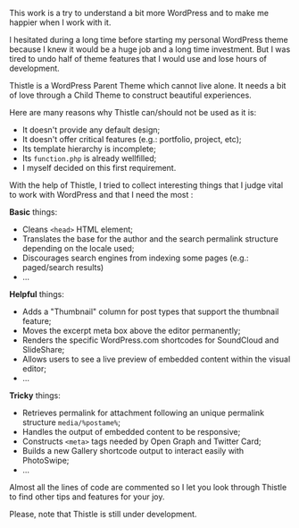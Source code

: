 This work is a try to understand a bit more WordPress and to make me happier when I work with it.

I hesitated during a long time before starting my personal WordPress theme 
because I knew it would be a huge job and a long time investment. 
But I was tired to undo half of theme features that I would use and lose hours of development.

Thistle is a WordPress Parent Theme which cannot live alone. It needs a bit of love
through a Child Theme to construct beautiful experiences.

Here are many reasons why Thistle can/should not be used as it is:

* It doesn't provide any default design;
* It doesn't offer critical features (e.g.: portfolio, project, etc);
* Its template hierarchy is incomplete;
* Its `function.php` is already wellfilled;
* I myself decided on this first requirement.

With the help of Thistle, I tried to collect interesting things that I judge vital
to work with WordPress and that I need the most :

**Basic** things:

* Cleans `<head>` HTML element;
* Translates the base for the author and the search permalink structure depending on the locale used;
* Discourages search engines from indexing some pages (e.g.: paged/search results)
* …

**Helpful** things:

* Adds a "Thumbnail" column for post types that support the thumbnail feature;
* Moves the excerpt meta box above the editor permanently;
* Renders the specific WordPress.com shortcodes for SoundCloud and SlideShare;
* Allows users to see a live preview of embedded content within the visual editor;
* …

**Tricky** things:

* Retrieves permalink for attachment following an unique permalink structure `media/%postame%`;
* Handles the output of embedded content to be responsive;
* Constructs `<meta>` tags needed by Open Graph and Twitter Card;
* Builds a new Gallery shortcode output to interact easily with PhotoSwipe;
* …

Almost all the lines of code are commented so I let you look through Thistle to find other tips and features for your joy.

Please, note that Thistle is still under development.
